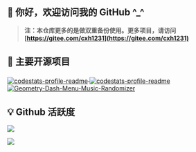 ## 🎉 你好，欢迎访问我的 GitHub  \^_\^

> **注：本仓库更多的是做双重备份使用。更多项目，请访问 [https://gitee.com/cxh1231](https://gitee.com/cxh1231)**

## 🎨 主要开源项目

<a href="https://github.com/cxh1231/ExciteCMS-SpringBoot-Layui">
  <img align="middle" src="https://github-readme-stats.vercel.app/api/pin/?username=cxh1231&repo=ExciteCMS-SpringBoot-Layui" alt="codestats-profile-readme" />
</a>
<a href="https://github.com/cxh1231/ExciteUMS-SpringBoot-Layui">
  <img align="middle" src="https://github-readme-stats.vercel.app/api/pin/?username=cxh1231&repo=ExciteUMS-SpringBoot-Layui" alt="codestats-profile-readme" />
</a>
<a href="https://github.com/cxh1231/SpringBoot-Study">
  <img align="middle" src="https://github-readme-stats.vercel.app/api/pin/?username=cxh1231&repo=SpringBoot-Study" alt="Geometry-Dash-Menu-Music-Randomizer" />
</a>

## 💡 Github 活跃度

![](https://github-readme-stats.vercel.app/api?username=cxh1231)

![](https://activity-graph.herokuapp.com/graph?username=cxh1231&theme=dracula)


